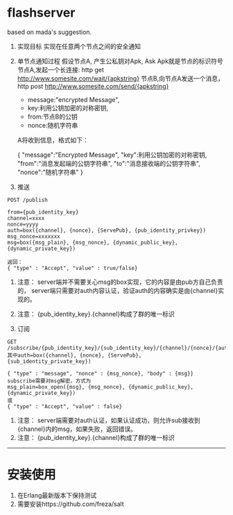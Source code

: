 flashserver
===========

based on mada's suggestion.


1. 实现目标
   实现在任意两个节点之间的安全通知

2. 单节点通知过程
   假设节点A, 产生公私钥对Apk, Ask
   Apk就是节点的标识符号
   节点A,发起一个长连接: http get http://www.somesite.com/wait/{apkstring}
   节点B,向节点A发送一个消息， http post http://www.somesite.com/send/{apkstring}

   * message:"encrypted Message",
   * key:利用公钥加密的对称密钥,
   * from:节点B的公钥
   * nonce:随机字符串

   A将收到信息，格式如下：

    {
        "message":"Encrypted Message",
        "key":利用公钥加密的对称密钥,
        "from":"消息发起端的公钥字符串",
        "to":"消息接收端的公钥字符串",
        "nonce":"随机字符串"
    }


3. 推送
```
POST /publish

from={pub_identity_key}
channel=xxxx
nonce=yyyy
auth=box({channel}, {nonce}, {ServePub}, {pub_identity_privkey})
msg_nonce=xxxxxxx
msg=box({msg_plain}, {msg_nonce}, {dynamic_public_key}, {dynamic_private_key})

返回：
{ "type" : "Accept", "value" : true/false}
```

1. 注意： server端并不需要关心msg的box实现，它的内容是由pub方自己负责的， server端只需要对auth内容认证，验证auth的内容确实是由{channel}实现的。
2. 注意： {pub_identity_key}.{channel}构成了群的唯一标识

4. 订阅
```
GET /subscribe/{pub_identity_key}/{sub_identity_key}/{channel}/{nonce}/{auth}
其中auth=box({channel}, {nonce}, {ServePub}, {sub_identity_private_key})

{ "type" : "message", "nonce" : {msg_nonce}, "body" : {msg}}
subscribe需要对msg解密，方式为
msg_plain=box_open({msg}, {msg_nonce}, {dynamic_public_key}, {dynamic_private_key})
或
{ "type" : "Accept", "value" : false}

```

1. 注意： server端需要对auth认证，如果认证成功，则允许sub接收到{channel}内的msg，如果失败，返回错误。
2. 注意： {pub_identity_key}.{channel}构成了群的唯一标识

-------------------------------------------------------------------------

安装使用
========
1. 在Erlang最新版本下保持测试
2. 需要安装https://github.com/freza/salt


